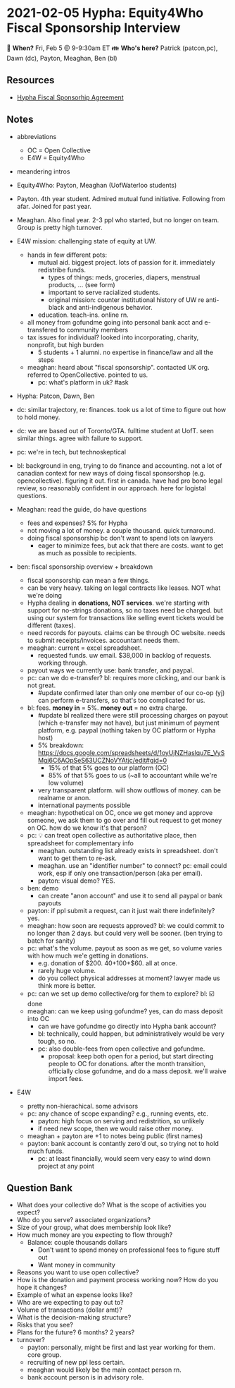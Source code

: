 # 2021-02-05 Hypha: Equity4Who Fiscal Sponsorship Interview

:date: **When?** Fri, Feb 5 @ 9-9:30am ET
:family: **Who's here?** Patrick (patcon,pc), Dawn (dc), Payton, Meaghan, Ben (bl)

## Resources

- [Hypha Fiscal Sponsorhip Agreement](https://handbook.hypha.coop/fiscal-sponsorship.html)

## Notes

- abbreviations
  - OC = Open Collective
  - E4W = Equity4Who
- meandering intros
- Equity4Who: Payton, Meaghan (UofWaterloo students)
- Payton. 4th year student. Admired mutual fund initiative. Following from afar. Joined for past year.
- Meaghan. Also final year. 2-3 ppl who started, but no longer on team. Group is pretty high turnover.
- E4W mission: challenging state of equity at UW.
    - hands in few different pots:
        - mutual aid. biggest project. lots of passion for it. immediately redistribe funds.
            - types of things: meds, groceries, diapers, menstrual products, ... (see form)
            - important to serve racialized students.
            - original mission: counter institutional history of UW re anti-black and anti-indigenous behavior.
        - education. teach-ins. online rn.
    - all money from gofundme going into personal bank acct and e-transfered to community members
    - tax issues for individual? looked into incorporating, charity, nonprofit, but high burden
        - 5 students + 1 alumni. no expertise in finance/law and all the steps
    - meaghan: heard about "fiscal sponsorship". contacted UK org. referred to OpenCollective. pointed to us.
        - pc: what's platform in uk? #ask

- Hypha: Patcon, Dawn, Ben
- dc: similar trajectory, re: finances. took us a lot of time to figure out how to hold money.
- dc: we are based out of Toronto/GTA. fulltime student at UofT. seen similar things. agree with failure to support.
- pc: we're in tech, but technoskeptical
- bl: background in eng, trying to do finance and accounting. not a lot of canadian context for new ways of doing fiscal sponsorshop (e.g. opencollective). figuring it out. first in canada. have had pro bono legal review, so reasonably confident in our approach. here for logistal questions.

- Meaghan: read the guide, do have questions
    - fees and expenses? 5% for Hypha
    - not moving a lot of money. a couple thousand. quick turnaround.
    - doing fiscal sponsorship bc don't want to spend lots on lawyers
        - eager to minimize fees, but ack that there are costs. want to get as much as possible to recipients.
- ben: fiscal sponsorship overview + breakdown
    - fiscal sponsorship can mean a few things.
    - can be very heavy. taking on legal contracts like leases. NOT what we're doing
    - Hypha dealing in **donations, NOT services**. we're starting with support for no-strings donations, so no taxes need be charged. but using our system for transactions like selling event tickets would be different (taxes).
    - need records for payouts. claims can be through OC website. needs to submit receipts/invoices. accountant needs them.
    - meaghan: current = excel spreadsheet.
        - requested funds. uw email. $38,000 in backlog of requests. working through.
    - payout ways we currently use: bank transfer, and paypal.
    - pc: can we do e-transfer? bl: requires more clicking, and our bank is not great.
        - #update confirmed later than only one member of our co-op (yj) can perform e-transfers, so that's too complicated for us.
    - bl: fees. **money in** = 5%. **money out** = no extra charge.
        - #update bl realized there were still processing charges on payout (which e-transfer may not have), but just minimum of payment platform, e.g. paypal (nothing taken by OC platform or Hypha host)
        - 5% breakdown: https://docs.google.com/spreadsheets/d/1oyUjNZHaslqu7E_VySMgj6C6AOpSeS63UCZNoVYAtjc/edit#gid=0
            - 15% of that 5% goes to our platform (OC)
            - 85% of that 5% goes to us (~all to accountant while we're low volume)
        - very transparent platform. will show outflows of money. can be realname or anon.
        - international payments possible
    - meaghan: hypothetical on OC, once we get money and approve someone, we ask them to go over and fill out request to get money on OC. how do we know it's that person?
    - pc: :bulb: can treat open collective as authoritative place, then spreadsheet for complementary info
        - meaghan. outstanding list already exists in spreadsheet. don't want to get them to re-ask.
        - meaghan. use an "identifier number" to connect? pc: email could work, esp if only one transaction/person (aka per email).
        - payton: visual demo? YES.
    - ben: demo
        - can create "anon account" and use it to send all paypal or bank payouts
    - payton: if ppl submit a request, can it just wait there indefinitely? yes.
    - meaghan: how soon are requests approved? bl: we could commit to no longer than 2 days. but could very well be sooner. (ben trying to batch for sanity)
    - pc: what's the volume. payout as soon as we get, so volume varies with how much we'e getting in donations.
        - e.g. donation of $200. $40+$100+$60. all at once.
        - rarely huge volume.
        - do you collect physical addresses at moment? lawyer made us think more is better.
    - pc: can we set up demo collective/org for them to explore? bl: :ballot_box_with_check: done
    - meaghan: can we keep using gofundme? yes, can do mass deposit into OC
        - can we have gofundme go directly into Hypha bank account?
        - bl: technically, could happen, but administratively would be very tough, so no.
        - pc: also double-fees from open collective and gofundme.
            - proposal: keep both open for a period, but start directing people to OC for donations. after the month transition, officially close gofundme, and do a mass deposit. we'll waive import fees.
- E4W
    - pretty non-hierachical. some advisors
    - pc: any chance of scope expanding? e.g., running events, etc.
        - payton: high focus on serving and redistrition, so unlikely
        - if need new scope, then we would raise other money.
    - meaghan + payton are +1 to notes being public (first names)
    - payton: bank account is contantly zero'd out, so trying not to hold much funds.
        - pc: at least financially, would seem very easy to wind down project at any point

## Question Bank

- What does your collective do? What is the scope of activities you expect?
- Who do you serve? associated organizations?
- Size of your group, what does membership look like?
- How much money are you expecting to flow through?
    - Balance: couple thousands dollars
        - Don't want to spend money on professional fees to figure stuff out
        - Want money in community
- Reasons you want to use open collective?
- How is the donation and payment process working now? How do you hope it changes?
- Example of what an expense looks like?
- Who are we expecting to pay out to? 
- Volume of transactions (dollar amt)?
- What is the decision-making structure?
- Risks that you see?
- Plans for the future? 6 months? 2 years?
- turnover?
    - payton: personally, might be first and last year working for them. core group.
    - recruiting of new ppl less certain.
    - meaghan would likely be the main contact person rn.
    - bank account person is in advisory role.
